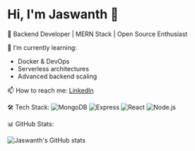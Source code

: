 # Hi, I'm Jaswanth 👋

🚀 Backend Developer | MERN Stack | Open Source Enthusiast

🌱 I’m currently learning:
- Docker & DevOps
- Serverless architectures
- Advanced backend scaling

📫 How to reach me: [LinkedIn](https://www.linkedin.com/in/YOUR-LINKEDIN/)

🛠️ Tech Stack:
![MongoDB](https://img.shields.io/badge/-MongoDB-4EA94B?style=flat&logo=mongodb&logoColor=white)
![Express](https://img.shields.io/badge/-Express-black?style=flat&logo=express&logoColor=white)
![React](https://img.shields.io/badge/-React-61DAFB?style=flat&logo=react&logoColor=white)
![Node.js](https://img.shields.io/badge/-Node.js-339933?style=flat&logo=node.js&logoColor=white)

📊 GitHub Stats:





![Jaswanth's GitHub stats](https://github-readme-stats.vercel.app/api?username=jaswanthrb&show_icons=true&theme=radical)

<!--
**jaswanthrb/jaswanthrb** is a ✨ _special_ ✨ repository because its `README.md` (this file) appears on your GitHub profile.

Here are some ideas to get you started:

- 🔭 I’m currently working on ...
- 🌱 I’m currently learning ...
- 👯 I’m looking to collaborate on ...
- 🤔 I’m looking for help with ...
- 💬 Ask me about ...
- 📫 How to reach me: ...
- 😄 Pronouns: ...
- ⚡ Fun fact: ...
-->
